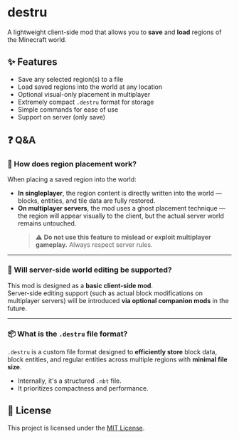 # destru

A lightweight client-side mod that allows you to **save** and **load** regions of the Minecraft world.

## ✨ Features

- Save any selected region(s) to a file
- Load saved regions into the world at any location
- Optional visual-only placement in multiplayer
- Extremely compact `.destru` format for storage
- Simple commands for ease of use
- Support on server (only save)

## ❓ Q&A

### 🧩 How does region placement work?

When placing a saved region into the world:

- **In singleplayer**, the region content is directly written into the world — blocks, entities, and tile data are fully restored.
- **On multiplayer servers**, the mod uses a ghost placement technique — the region will appear visually to the client, but the actual server world remains untouched.
  > ⚠️ **Do not use this feature to mislead or exploit multiplayer gameplay.** Always respect server rules.

---

### 🔧 Will server-side world editing be supported?

This mod is designed as a **basic client-side mod**.  
Server-side editing support (such as actual block modifications on multiplayer servers) will be introduced **via optional companion mods** in the future.

---

### 📦 What is the `.destru` file format?

`.destru` is a custom file format designed to **efficiently store** block data, block entities, and regular entities across multiple regions with **minimal file size**.

- Internally, it's a structured `.nbt` file.
- It prioritizes compactness and performance.

## 📝 License

This project is licensed under the [MIT License](LICENSE).